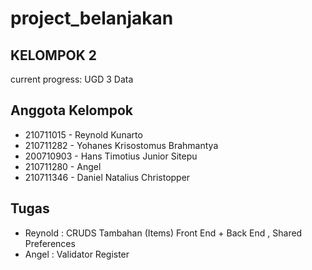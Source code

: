 # project_belanjakan
## KELOMPOK 2
current progress:
UGD 3 Data

## Anggota Kelompok

- 210711015 - Reynold Kunarto
- 210711282 - Yohanes Krisostomus Brahmantya
- 200710903 - Hans Timotius Junior Sitepu
- 210711280 - Angel
- 210711346 - Daniel Natalius Christopper

## Tugas

- Reynold : CRUDS Tambahan (Items) Front End + Back End , Shared Preferences
- Angel : Validator Register

